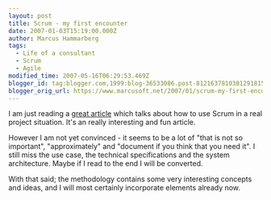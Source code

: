 ```yaml
---
layout: post
title: Scrum - my first encounter
date: 2007-01-03T15:19:00.000Z
author: Marcus Hammarberg
tags:
  - Life of a consultant
  - Scrum
  - Agile
modified_time: 2007-05-16T06:29:53.469Z
blogger_id: tag:blogger.com,1999:blog-36533086.post-8121637810301291815
blogger_orig_url: https://www.marcusoft.net/2007/01/scrum-my-first-encounter.html
---
```


I am
just reading a [great
article](http://www.crisp.se/henrik.kniberg/ScrumAndXpFromTheTrenches.pdf)
which talks about how to use Scrum in a real project situation. It's an
really interesting and fun article.

However I am not yet convinced - it seems to be a lot of "that is not so
important", "approximately" and "document if you think that you need
it". I still miss the use case, the technical specifications and the
system architecture. Maybe if I read to the end I will be converted.

With that said; the methodology contains some very interesting concepts
and ideas, and I will most certainly incorporate elements already now.
